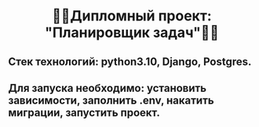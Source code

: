 <h1 align="center">&#128104&#8205&#128187Дипломный проект: "Планировщик задач"&#128104&#8205&#128187</h1>
<h2>Стек технологий: python3.10, Django, Postgres.</h2>
<h2>Для запуска необходимо: установить зависимости, заполнить .env, накатить миграции, запустить проект.</h2>

